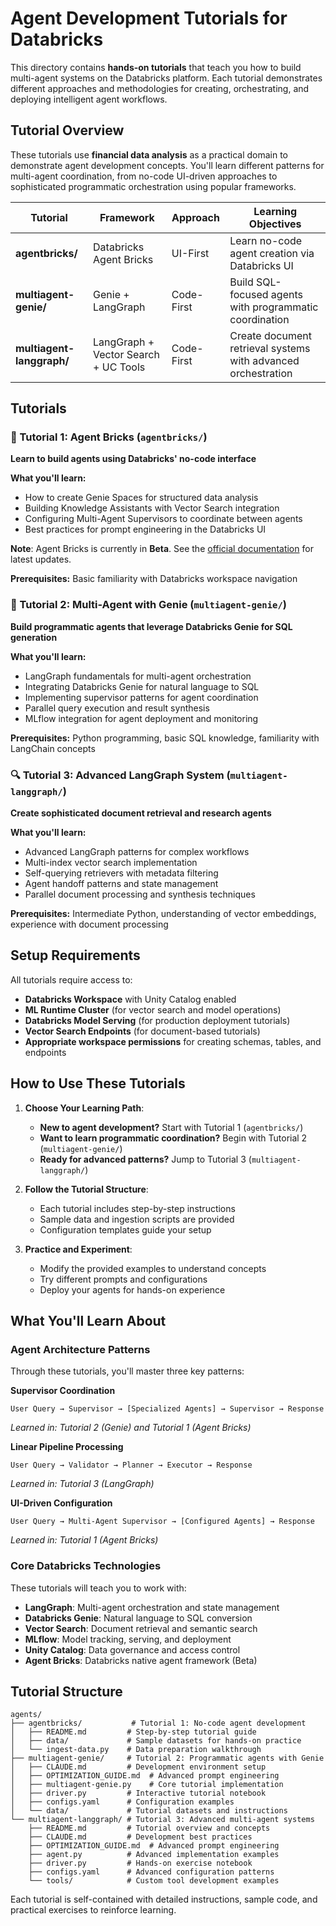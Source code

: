 # Agent Development Tutorials for Databricks

This directory contains **hands-on tutorials** that teach you how to build multi-agent systems on the Databricks platform. Each tutorial demonstrates different approaches and methodologies for creating, orchestrating, and deploying intelligent agent workflows.

## Tutorial Overview

These tutorials use **financial data analysis** as a practical domain to demonstrate agent development concepts. You'll learn different patterns for multi-agent coordination, from no-code UI-driven approaches to sophisticated programmatic orchestration using popular frameworks.

| Tutorial | Framework | Approach | Learning Objectives |
|---|---|---|---|
| **agentbricks/** | Databricks Agent Bricks | UI-First | Learn no-code agent creation via Databricks UI |
| **multiagent-genie/** | Genie + LangGraph | Code-First | Build SQL-focused agents with programmatic coordination |
| **multiagent-langgraph/** | LangGraph + Vector Search + UC Tools | Code-First | Create document retrieval systems with advanced orchestration |

## Tutorials

### 🧱 Tutorial 1: Agent Bricks (`agentbricks/`)
**Learn to build agents using Databricks' no-code interface**

**What you'll learn:**
- How to create Genie Spaces for structured data analysis
- Building Knowledge Assistants with Vector Search integration
- Configuring Multi-Agent Supervisors to coordinate between agents
- Best practices for prompt engineering in the Databricks UI

**Note**: Agent Bricks is currently in **Beta**. See the [official documentation](https://docs.databricks.com/aws/en/generative-ai/agent-bricks/multi-agent-supervisor) for latest updates.

**Prerequisites:** Basic familiarity with Databricks workspace navigation

### 🤖 Tutorial 2: Multi-Agent with Genie (`multiagent-genie/`)
**Build programmatic agents that leverage Databricks Genie for SQL generation**

**What you'll learn:**
- LangGraph fundamentals for multi-agent orchestration
- Integrating Databricks Genie for natural language to SQL
- Implementing supervisor patterns for agent coordination
- Parallel query execution and result synthesis
- MLflow integration for agent deployment and monitoring

**Prerequisites:** Python programming, basic SQL knowledge, familiarity with LangChain concepts

### 🔍 Tutorial 3: Advanced LangGraph System (`multiagent-langgraph/`)
**Create sophisticated document retrieval and research agents**

**What you'll learn:**
- Advanced LangGraph patterns for complex workflows  
- Multi-index vector search implementation
- Self-querying retrievers with metadata filtering
- Agent handoff patterns and state management
- Parallel document processing and synthesis techniques

**Prerequisites:** Intermediate Python, understanding of vector embeddings, experience with document processing

## Setup Requirements

All tutorials require access to:

- **Databricks Workspace** with Unity Catalog enabled
- **ML Runtime Cluster** (for vector search and model operations)
- **Databricks Model Serving** (for production deployment tutorials)
- **Vector Search Endpoints** (for document-based tutorials)
- **Appropriate workspace permissions** for creating schemas, tables, and endpoints

## How to Use These Tutorials

1. **Choose Your Learning Path**:
   - **New to agent development?** Start with Tutorial 1 (`agentbricks/`)
   - **Want to learn programmatic coordination?** Begin with Tutorial 2 (`multiagent-genie/`) 
   - **Ready for advanced patterns?** Jump to Tutorial 3 (`multiagent-langgraph/`)

2. **Follow the Tutorial Structure**:
   - Each tutorial includes step-by-step instructions
   - Sample data and ingestion scripts are provided
   - Configuration templates guide your setup

3. **Practice and Experiment**:
   - Modify the provided examples to understand concepts
   - Try different prompts and configurations
   - Deploy your agents for hands-on experience

## What You'll Learn About

### Agent Architecture Patterns
Through these tutorials, you'll master three key patterns:

**Supervisor Coordination**
```
User Query → Supervisor → [Specialized Agents] → Supervisor → Response
```
*Learned in: Tutorial 2 (Genie) and Tutorial 1 (Agent Bricks)*

**Linear Pipeline Processing**
```
User Query → Validator → Planner → Executor → Response  
```
*Learned in: Tutorial 3 (LangGraph)*

**UI-Driven Configuration**
```
User Query → Multi-Agent Supervisor → [Configured Agents] → Response
```
*Learned in: Tutorial 1 (Agent Bricks)*

### Core Databricks Technologies
These tutorials will teach you to work with:

- **LangGraph**: Multi-agent orchestration and state management
- **Databricks Genie**: Natural language to SQL conversion  
- **Vector Search**: Document retrieval and semantic search
- **MLflow**: Model tracking, serving, and deployment
- **Unity Catalog**: Data governance and access control
- **Agent Bricks**: Databricks native agent framework (Beta)

## Tutorial Structure

```
agents/
├── agentbricks/           # Tutorial 1: No-code agent development
│   ├── README.md         # Step-by-step tutorial guide
│   ├── data/             # Sample datasets for hands-on practice
│   └── ingest-data.py    # Data preparation walkthrough
├── multiagent-genie/     # Tutorial 2: Programmatic agents with Genie
│   ├── CLAUDE.md         # Development environment setup
│   ├── OPTIMIZATION_GUIDE.md  # Advanced prompt engineering
│   ├── multiagent-genie.py    # Core tutorial implementation
│   ├── driver.py         # Interactive tutorial notebook
│   ├── configs.yaml      # Configuration examples
│   └── data/             # Tutorial datasets and instructions
└── multiagent-langgraph/ # Tutorial 3: Advanced multi-agent systems
    ├── README.md         # Tutorial overview and concepts
    ├── CLAUDE.md         # Development best practices
    ├── OPTIMIZATION_GUIDE.md  # Advanced prompt engineering
    ├── agent.py          # Advanced implementation examples
    ├── driver.py         # Hands-on exercise notebook
    ├── configs.yaml      # Advanced configuration patterns
    └── tools/            # Custom tool development examples
```

Each tutorial is self-contained with detailed instructions, sample code, and practical exercises to reinforce learning.